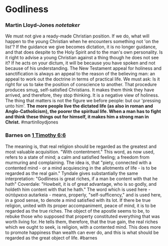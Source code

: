# Godliness

### Martin Lloyd-Jones *notetaker*
We must not give a ready-made Christian position. If we do, what will happen to the young Christian when he encounters something not 'on the list'? If the guidance we give becomes dictation, it is no longer guidance, and that does despite to the Holy Spirit and to the man's own personality. Is it right to advise a young Christian against a thing though he does not see it? If he acts on your dictum, it will be because you have spoken and not because of his understanding.
The New Testament appeal for holiness and sanctification is always an appeal to the reason of the believing man: an appeal to work out the doctrine in terms of practical life. We must ask: Is it right for us to take the position of conscience to another. That procedure produces smug, self-satisfied Christians. It makes them think they have arrived, and therefore, they stop thinking. It is a negative view of holiness. The thing that matters is not the figure we before people: but our 'pressing unto him'. **The more people live the dictated life (as also in roman and Anglo-Catholicism), the poorer the spiritual life. When a man has to fight and think these things out for himself, it makes him a strong man in Christ.**
#martinlloydjones

### Barnes on [1 Timothy 6:6](1Timothy6#v.6)

The meaning is, that real religion should be regarded as the greatest and most valuable acquisition. "With contentment." This word, as now used, refers to a state of mind; a calm and satisfied feeling; a freedom from murmuring and complaining. The idea is, that "piety, connected with a contented mind - or a mind acquiescing in the allotments of life - is to be regarded as the real gain." Tyndale gives substantially the same interpretation: "Godliness is great riches, if a man be content with that he hath" Coverdale: "Howbeit, it is of great advantage, who is so godly, and holdeth him content with that he hath." The word which is used here - αὐτάρκεια autarkeia - means, properly, "self-sufficency," and is used here, in a good sense, to denote a mind satisfied with its lot. If there be true religion, united with its proper accompaniment, peace of mind, it is to be regarded as the true riches. The object of the apostle seems to be, to rebuke those who supposed that property constituted everything that was worth living for. He tells them, therefore, that the true gain, the real riches which we ought to seek, is religion, with a contented mind. This does more to promote happiness than wealth can ever do, and this is what should be regarded as the great object of life.
#barnes 